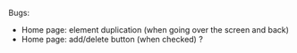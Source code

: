 Bugs:
 - Home page: element duplication (when going over the screen and back)
 - Home page: add/delete button (when checked) ?